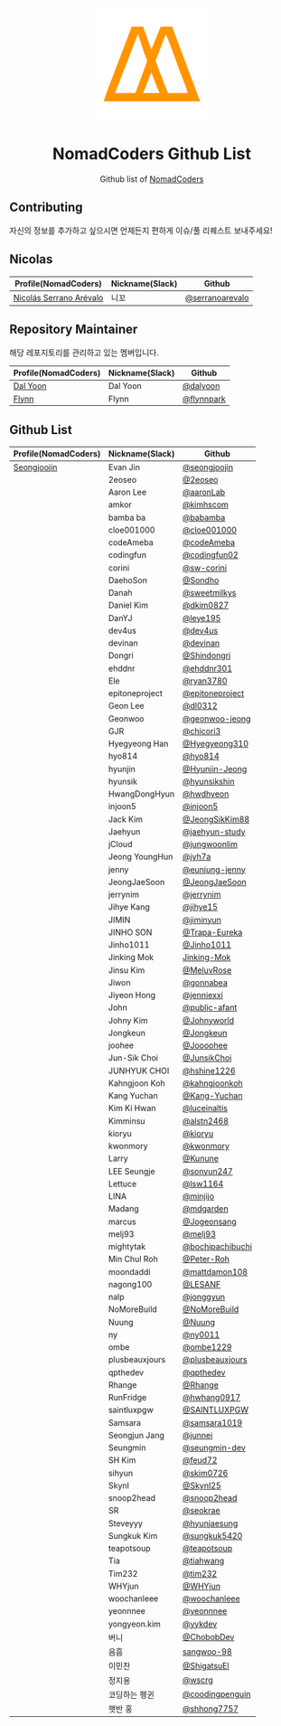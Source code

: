 <div align="center">
  <a href="https://nomadcoders.co/" alt="NomadCoders">
    <img src="./images/NomadCoders.png" width="200" height="200">
  </a>

# NomadCoders Github List

Github list of [NomadCoders](https://nomadcoders.co/)

</div>

## Contributing

자신의 정보를 추가하고 싶으시면 언제든지 편하게 이슈/풀 리퀘스트 보내주세요!

## Nicolas

| Profile(NomadCoders)                                                   | Nickname(Slack) | Github                                               |
| ---------------------------------------------------------------------- | --------------- | ---------------------------------------------------- |
| [Nicolás Serrano Arévalo](https://nomadcoders.co/users/serranoarevalo) | 니꼬            | [@serranoarevalo](https://github.com/serranoarevalo) |

## Repository Maintainer

해당 레포지토리를 관리하고 있는 멤버입니다.

| Profile(NomadCoders)                                 | Nickname(Slack) | Github                                     |
| ---------------------------------------------------- | --------------- | ------------------------------------------ |
| [Dal Yoon](https://nomadcoders.co/users/yeodal.yoon) | Dal Yoon        | [@dalyoon](https://github.com/dalyoon)     |
| [Flynn](https://nomadcoders.co/users/flynnpark)      | Flynn           | [@flynnpark](https://github.com/flynnpark) |

## Github List

| Profile(NomadCoders)                                  | Nickname(Slack) | Github                                                 |
| ----------------------------------------------------- | --------------- | ------------------------------------------------------ |
| [Seongjoojin](https://nomadcoders.co/users/qpyou1234) | Evan Jin        | [@seongjoojin](https://github.com/seongjoojin)         |
|                                                       | 2eoseo          | [@2eoseo](https://github.com/md2eoseo)                 |
|                                                       | Aaron Lee       | [@aaronLab](https://github.com/aaronLab)               |
|                                                       | amkor           | [@kimhscom](https://github.com/kimhscom)               |
|                                                       | bamba ba        | [@babamba](https://github.com/babamba)                 |
|                                                       | cloe001000      | [@cloe001000](https://github.com/cloe001000)           |
|                                                       | codeAmeba       | [@codeAmeba](https://github.com/codeAmeba)             |
|                                                       | codingfun       | [@codingfun02](https://github.com/codingfun02)         |
|                                                       | corini          | [@sw-corini](https://github.com/sw-corini)             |
|                                                       | DaehoSon        | [@Sondho](https://github.com/Sondho)                   |
|                                                       | Danah           | [@sweetmilkys](https://github.com/sweetmilkys)         |
|                                                       | Daniel Kim      | [@dkim0827](https://github.com/dkim0827)               |
|                                                       | DanYJ           | [@leye195](https://github.com/leye195)                 |
|                                                       | dev4us          | [@dev4us](https://github.com/dev4us)                   |
|                                                       | devinan         | [@devinan](https://github.com/devinan)                 |
|                                                       | Dongri          | [@Shindongri](https://github.com/Shindongri)           |
|                                                       | ehddnr          | [@ehddnr301](https://github.com/ehddnr301)             |
|                                                       | Ele             | [@ryan3780](https://github.com/ryan3780)               |
|                                                       | epitoneproject  | [@epitoneproject](https://github.com/epitoneproject)   |
|                                                       | Geon Lee        | [@dl0312](https://github.com/dl0312)                   |
|                                                       | Geonwoo         | [@geonwoo-jeong](https://github.com/geonwoo-jeong)     |
|                                                       | GJR             | [@chicori3](https://github.com/chicori3)               |
|                                                       | Hyegyeong Han   | [@Hyegyeong310](https://github.com/Hyegyeong310)       |
|                                                       | hyo814          | [@hyo814](https://github.com/hyo814)                   |
|                                                       | hyunjin         | [@Hyunjin-Jeong](https://github.com/Hyunjin-Jeong)     |
|                                                       | hyunsik         | [@hyunsikshin](https://github.com/hyunsikshin)         |
|                                                       | HwangDongHyun   | [@hwdhyeon](https://github.com/HwDhyeon)               |
|                                                       | injoon5         | [@injoon5](https://github.com/injoon5)                 |
|                                                       | Jack Kim        | [@JeongSikKim88](https://github.com/JeongSikKim88)     |
|                                                       | Jaehyun         | [@jaehyun-study](https://github.com/jaehyun-study)     |
|                                                       | jCloud          | [@jungwoonlim](https://github.com/jungwoonlim)         |
|                                                       | Jeong YoungHun  | [@jyh7a](https://github.com/jyh7a)                     |
|                                                       | jenny           | [@eunjung-jenny](https://github.com/eunjung-jenny)     |
|                                                       | JeongJaeSoon    | [@JeongJaeSoon](https://github.com/JeongJaeSoon)       |
|                                                       | jerrynim        | [@jerrynim](https://github.com/jerrynim)               |
|                                                       | Jihye Kang      | [@jihye15](https://github.com/jihye15)                 |
|                                                       | JIMIN           | [@jiminyun](https://github.com/jiminyun)               |
|                                                       | JINHO SON       | [@Trapa-Eureka](https://github.com/Trapa-Eureka)       |
|                                                       | Jinho1011       | [@Jinho1011](https://github.com/Jinho1011)             |
|                                                       | Jinking Mok     | [Jinking-Mok](https://github.com/Jinking-Mok)          |
|                                                       | Jinsu Kim       | [@MeluvRose](https://github.com/MeluvRose)             |
|                                                       | Jiwon           | [@gonnabea](https://github.com/gonnabea)               |
|                                                       | Jiyeon Hong     | [@jenniexxi](https://github.com/jenniexxi)             |
|                                                       | John            | [@public-afant](https://github.com/public-afant)       |
|                                                       | Johny Kim       | [@Johnyworld](https://github.com/Johnyworld)           |
|                                                       | Jongkeun        | [@Jongkeun](https://github.com/Jongkeun)               |
|                                                       | joohee          | [@Joooohee](https://github.com/Joooohee)               |
|                                                       | Jun-Sik Choi    | [@JunsikChoi](https://github.com/JunsikChoi)           |
|                                                       | JUNHYUK CHOI    | [@hshine1226](https://github.com/hshine1226)           |
|                                                       | Kahngjoon Koh   | [@kahngjoonkoh](https://github.com/kahngjoonkoh)       |
|                                                       | Kang Yuchan     | [@Kang-Yuchan](https://github.com/Kang-Yuchan)         |
|                                                       | Kim Ki Hwan     | [@luceinaltis](https://github.com/luceinaltis)         |
|                                                       | Kimminsu        | [@alstn2468](https://github.com/alstn2468)             |
|                                                       | kioryu          | [@kioryu](https://github.com/kioryu)                   |
|                                                       | kwonmory        | [@kwonmory](https://github.com/kwonmory)               |
|                                                       | Larry           | [@Kunune](https://github.com/Kunune)                   |
|                                                       | LEE Seungje     | [@sonyun247](https://github.com/sonyun247)             |
|                                                       | Lettuce         | [@lsw1164](https://github.com/lsw1164)                 |
|                                                       | LINA            | [@minjijo](https://github.com/minjijo)                 |
|                                                       | Madang          | [@mdgarden](https://github.com/mdgarden)               |
|                                                       | marcus          | [@Jogeonsang](https://github.com/Jogeonsang)           |
|                                                       | melj93          | [@melj93](https://github.com/melj93)                   |
|                                                       | mightytak       | [@bochipachibuchi](https://github.com/bochipachibuchi) |
|                                                       | Min Chul Roh    | [@Peter-Roh](https://github.com/Peter-Roh)             |
|                                                       | moondaddi       | [@mattdamon108](https://github.com/mattdamon108)       |
|                                                       | nagong100       | [@LESANF](https://github.com/LESANF)                   |
|                                                       | nalp            | [@jonggyun](https://github.com/jonggyun)               |
|                                                       | NoMoreBuild     | [@NoMoreBuild](https://github.com/NoMoreBuild)         |
|                                                       | Nuung           | [@Nuung](https://github.com/Nuung)                     |
|                                                       | ny              | [@ny0011](https://github.com/ny0011)                   |
|                                                       | ombe            | [@ombe1229](https://github.com/ombe1229)               |
|                                                       | plusbeauxjours  | [@plusbeauxjours](https://github.com/plusbeauxjours)   |
|                                                       | qpthedev        | [@qpthedev](https://github.com/qpthedev)               |
|                                                       | Rhange          | [@Rhange](https://github.com/rhange)                   |
|                                                       | RunFridge       | [@hwhang0917](https://github.com/hwhang0917)           |
|                                                       | saintluxpgw     | [@SAINTLUXPGW](https://github.com/SAINTLUXPGW)         |
|                                                       | Samsara         | [@samsara1019](https://github.com/samsara1019)         |
|                                                       | Seongjun Jang   | [@junnei](https://github.com/junnei)                   |
|                                                       | Seungmin        | [@seungmin-dev](https://github.com/seungmin-dev)       |
|                                                       | SH Kim          | [@feud72](https://github.com/feud72)                   |
|                                                       | sihyun          | [@skim0726](https://github.com/skim0726)               |
|                                                       | SkynI           | [@SkynI25](https://github.com/SkynI25)                 |
|                                                       | snoop2head      | [@snoop2head](https://github.com/snoop2head)           |
|                                                       | SR              | [@seokrae](https://github.com/seokrae)                 |
|                                                       | Steveyyy        | [@hyunjaesung](https://github.com/hyunjaesung)         |
|                                                       | Sungkuk Kim     | [@sungkuk5420](https://github.com/sungkuk5420)         |
|                                                       | teapotsoup      | [@teapotsoup](https://github.com/teapotsoup)           |
|                                                       | Tia             | [@tiahwang](https://github.com/tiahwang)               |
|                                                       | Tim232          | [@tim232](https://github.com/Tim232)                   |
|                                                       | WHYjun          | [@WHYjun](https://github.com/WHYjun)                   |
|                                                       | woochanleee     | [@woochanleee](https://github.com/woochanleee)         |
|                                                       | yeonnnee        | [@yeonnnee](https://github.com/yeonnnee)               |
|                                                       | yongyeon.kim    | [@yykdev](https://github.com/yykdev)                   |
|                                                       | 버니            | [@ChobobDev](https://github.com/ChobobDev)             |
|                                                       | 음흠            | [sangwoo-98](https://github.com/sangwoo-98)            |
|                                                       | 이민찬          | [@ShigatsuEl](https://githuc.com/ShigatsuEl)           |
|                                                       | 정지용          | [@wscrg](https://github.com/wscrg)                     |
|                                                       | 코딩하는 펭귄   | [@coodingpenguin](https://github.com/coodingpenguin)   |
|                                                       | 햇반 홍         | [@shhong7757](https://github.com/shhong7757)           |
